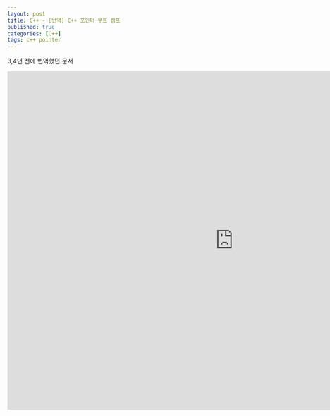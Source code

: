 ```yaml
---
layout: post
title: C++ - [번역] C++ 포인터 부트 캠프
published: true
categories: [C++]
tags: c++ pointer
---
```

3,4년 전에 번역했던 문서  
  
<iframe src="https://docs.google.com/presentation/d/e/2PACX-1vReyiV1KzB6y2ZbAg7PB3bc28Jrwhqkjem9uBJZC7c0nTL7FX0oWbXVmF2QST-roQ/embed?start=false&loop=false&delayms=3000" frameborder="0" width="1024" height="768" allowfullscreen="true" mozallowfullscreen="true" webkitallowfullscreen="true"></iframe>  
  